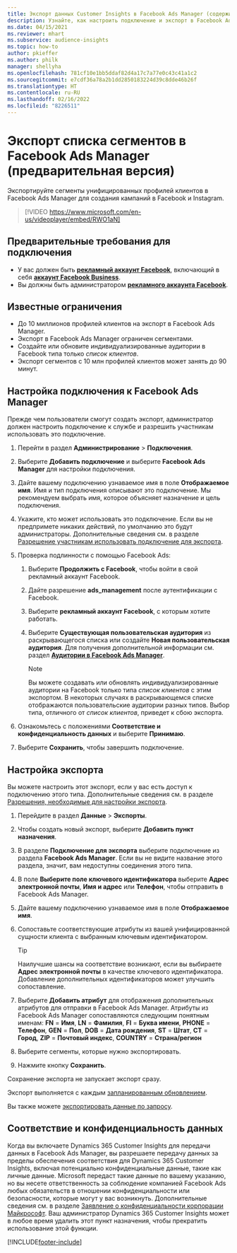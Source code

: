 ```yaml
---
title: Экспорт данных Customer Insights в Facebook Ads Manager (содержит видео)
description: Узнайте, как настроить подключение и экспорт в Facebook Ads Manager.
ms.date: 04/15/2021
ms.reviewer: mhart
ms.subservice: audience-insights
ms.topic: how-to
author: pkieffer
ms.author: philk
manager: shellyha
ms.openlocfilehash: 781cf10e1bb5ddaf82d4a17c7a77e0c43c41a1c2
ms.sourcegitcommit: e7cdf36a78a2b1dd2850183224d39c8dde46b26f
ms.translationtype: HT
ms.contentlocale: ru-RU
ms.lasthandoff: 02/16/2022
ms.locfileid: "8226511"
---
```

# <a name="export-segments-list-to-facebook-ads-manager-preview"></a>Экспорт списка сегментов в Facebook Ads Manager (предварительная версия)

Экспортируйте сегменты унифицированных профилей клиентов в Facebook Ads Manager для создания кампаний в Facebook и Instagram.

> [!VIDEO https://www.microsoft.com/en-us/videoplayer/embed/RWO1aN]

## <a name="prerequisites-for-connection"></a>Предварительные требования для подключения

- У вас должен быть [**рекламный аккаунт Facebook**](https://www.facebook.com/business/learn/lessons/step-by-step-ads-manager-account), включающий в себя [**аккаунт Facebook Business**](https://business.facebook.com/).
- Вы должны быть администратором [**рекламного аккаунта Facebook**](https://www.facebook.com/business/learn/lessons/step-by-step-ads-manager-account).

## <a name="known-limitations"></a>Известные ограничения

- До 10 миллионов профилей клиентов на экспорт в Facebook Ads Manager.
- Экспорт в Facebook Ads Manager ограничен сегментами.
- Создайте или обновите индивидуализированные аудитории в Facebook типа только *список клиентов*.
- Экспорт сегментов с 10 млн профилей клиентов может занять до 90 минут.

## <a name="set-up-connection-to-facebook-ads-manager"></a>Настройка подключения к Facebook Ads Manager

Прежде чем пользователи смогут создать экспорт, администратор должен настроить подключение к службе и разрешить участникам использовать это подключение.

1. Перейти в раздел **Администрирование** > **Подключения**.

1. Выберите **Добавить подключение** и выберите **Facebook Ads Manager** для настройки подключения.

1. Дайте вашему подключению узнаваемое имя в поле **Отображаемое имя**. Имя и тип подключения описывают это подключение. Мы рекомендуем выбрать имя, которое объясняет назначение и цель подключения.

1. Укажите, кто может использовать это подключение. Если вы не предпримете никаких действий, по умолчанию это будут администраторы. Дополнительные сведения см. в разделе [Разрешение участникам использовать подключение для экспорта](connections.md#allow-contributors-to-use-a-connection-for-exports).

1. Проверка подлинности с помощью Facebook Ads: 

   1. Выберите **Продолжить с Facebook**, чтобы войти в свой рекламный аккаунт Facebook.

   1. Дайте разрешение **ads_management** после аутентификации с Facebook.

   1. Выберите **рекламный аккаунт Facebook**, с которым хотите работать.

   1. Выберите **Существующая пользовательская аудитория** из раскрывающегося списка или создайте **Новая пользовательская аудитория**. Для получения дополнительной информации см. раздел [**Аудитории в Facebook Ads Manager**](https://www.facebook.com/business/help/744354708981227?id=2469097953376494).
      > [!NOTE]
      > Вы можете создавать или обновлять индивидуализированные аудитории на Facebook только типа *список клиентов* с этим экспортом. В некоторых случаях в раскрывающемся списке отображаются пользовательские аудитории разных типов. Выбор типа, отличного от *список клиентов*, приведет к сбою экспорта. 

1. Ознакомьтесь с положениями **Соответствие и конфиденциальность данных** и выберите **Принимаю**.

1. Выберите **Сохранить**, чтобы завершить подключение.

## <a name="configure-an-export"></a>Настройка экспорта

Вы можете настроить этот экспорт, если у вас есть доступ к подключению этого типа. Дополнительные сведения см. в разделе [Разрешения, необходимые для настройки экспорта](export-destinations.md#set-up-a-new-export).

1. Перейдите в раздел **Данные** > **Экспорты**.

1. Чтобы создать новый экспорт, выберите **Добавить пункт назначения**. 

1. В разделе **Подключение для экспорта** выберите подключение из раздела **Facebook Ads Manager**. Если вы не видите название этого раздела, значит, вам недоступны соединения этого типа.

1. В поле **Выберите поле ключевого идентификатора** выберите **Адрес электронной почты**, **Имя и адрес** или **Телефон**, чтобы отправить в Facebook Ads Manager. 

1. Дайте вашему подключению узнаваемое имя в поле **Отображаемое имя**.

1. Сопоставьте соответствующие атрибуты из вашей унифицированной сущности клиента с выбранным ключевым идентификатором.
   > [!TIP]
   > Наилучшие шансы на соответствие возникают, если вы выбираете **Адрес электронной почты** в качестве ключевого идентификатора. Добавление дополнительных идентификаторов может улучшить сопоставление.

1. Выберите **Добавить атрибут** для отображения дополнительных атрибутов для отправки в Facebook Ads Manager. Атрибуты из Facebook Ads Manager сопоставляются следующим понятным именам: **FN** = **Имя**, **LN** = **Фамилия**, **FI** = **Буква имени**, **PHONE** = **Телефон**, **GEN** = **Пол**, **DOB** = **Дата рождения**, **ST** = **Штат**, **CT** = **Город**, **ZIP** = **Почтовый индекс**, **COUNTRY** = **Страна/регион**

1. Выберите сегменты, которые нужно экспортировать.

1. Нажмите кнопку **Сохранить**.

Сохранение экспорта не запускает экспорт сразу.

Экспорт выполняется с каждым [запланированным обновлением](system.md#schedule-tab). 

Вы также можете [экспортировать данные по запросу](export-destinations.md#run-exports-on-demand). 

## <a name="data-privacy-and-compliance"></a>Соответствие и конфиденциальность данных

Когда вы включаете Dynamics 365 Customer Insights для передачи данных в Facebook Ads Manager, вы разрешаете передачу данных за пределы обеспечения соответствия для Dynamics 365 Customer Insights, включая потенциально конфиденциальные данные, такие как личные данные. Microsoft передаст такие данные по вашему указанию, но вы несете ответственность за соблюдение компанией Facebook Ads любых обязательств в отношении конфиденциальности или безопасности, которые могут у вас возникнуть. Дополнительные сведения см. в разделе [Заявление о конфиденциальности корпорации Майкрософт](https://go.microsoft.com/fwlink/?linkid=396732).
Ваш администратор Dynamics 365 Customer Insights может в любое время удалить этот пункт назначения, чтобы прекратить использование этой функции.


[!INCLUDE[footer-include](../includes/footer-banner.md)]
